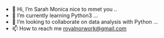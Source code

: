 - 👋 Hi, I’m Sarah Monica nice to mmet you ..
- 🌱 I’m currently learning Python3  ...
- 💞️ I’m looking to collaborate on data analysis with  Python  ...
- 📫 How to reach me royalnorwork@gmail.com

<!---
sarahmonicaa/sarahmonicaa is a ✨ special ✨ repository because its `README.md` (this file) appears on your GitHub profile.
You can click the Preview link to take a look at your changes.
--->
